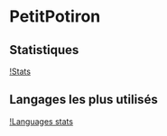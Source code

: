 # PetitPotiron

## Statistiques
[!Stats](https://github-readme-stats.vercel.app/api?username=PetitPotiron&show_icons=true&theme=midnight-purple)
## Langages les plus utilisés
[!Languages stats](https://github-readme-stats.vercel.app/api?username=PetitPotiron&show_icons=true&theme=midnight-purple)
